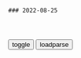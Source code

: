 ```tip
### 2022-08-25
```

<table id="tbc" style="white-space:pre-wrap">
</table>
<button onclick="toggleb()">toggle</button>
<button onclick="loadparse()">loadparse</button>
<br>
<!-- 🌸<br>🍅-　-🍑<hr>🍀 -->
<pre>
<textarea rows="30" cols="100" style="display: none" id="tar">

阿里云盘分享
https://www.aliyundrive.com/s/EhaQuakgfNu
https://www.aliyundrive.com/s/EhaQuakgfNu/folder/61e2db47301e0afbc8484d668dd89716e23f6b44
https://www.aliyundrive.com/s/EhaQuakgfNu/folder/61e2db79a412105615c24a64a00c06746350e221

<font size="1" style="color:#DCDCDC">2022-08-29</font>

10万人口的大同，被多尔衮下令屠城后，只剩下5个人
https://mbd.baidu.com/newspage/data/videolanding?nid=sv_9254922876556149077&sourceFrom=pc_feedlist

曾经的血腥随着时间的流逝已经少了几分刺鼻的味道，但
刀下的冤魂，永远不会随着史书上的涂抹而消失在世间，
刽子手却在荧屏之上被歌功颂德的时候，莫名有几分悲哀。

<font size="1" style="color:#DCDCDC">2022-08-29</font>

男人活了三千年只为恋人复仇！
https://mbd.baidu.com/newspage/data/videolanding?nid=sv_17961366386842493654&sourceFrom=rec

高地人：复仇之旅

<font size="1" style="color:#DCDCDC">2022-08-29</font>

大结局（下）：悟空最后的战斗！
https://mbd.baidu.com/newspage/data/videolanding?nid=sv_14391555792510232132&sourceFrom=pc_feedlist

为了掩盖真相，他们在龙还在培育器成长时，就灌输给他假的记忆。别看龙长得人高马大壮硕无比，但其实他是一个仅30天大小的婴儿。
《午夜之眼》

<font size="1" style="color:#DCDCDC">2022-08-29</font>

你还年轻有理想是对的，等以后你就懂了
https://mbd.baidu.com/newspage/data/videolanding?nid=sv_3817015916857310414&sourceFrom=rec

<font size="1" style="color:#DCDCDC">2022-08-26</font>

未经他人苦,莫劝他人善出自哪里-百度经验
https://jingyan.baidu.com/article/7908e85cb7b81eee491ad242.html

未经他人苦，莫劝他人善。出自庄子《人间世》。

<font size="1" style="color:#DCDCDC">2022-08-26</font>

长大后才知道，天宝是最懂人情世故的，每一句话都是对社会的理解
https://mbd.baidu.com/newspage/data/videolanding?nid=sv_11564742788759807065&sourceFrom=pc_feedlist

交税啊，个人所得税50文钱，擅用关地税50文，娱乐事业税50文，一共是150文。

<font size="1" style="color:#DCDCDC">2022-08-26</font>

章鱼有9个大脑能编辑基因，智商高到无法理解，为何没发展出文明
https://mbd.baidu.com/newspage/data/landingsuper?context=%7B%22nid%22%3A%22news_9276393167456331838%22%7D&n_type=-1&p_from=-1

https://pics4.baidu.com/feed/5882b2b7d0a20cf41f42149bfc03913cadaf99bd.jpeg?token=8cc3d5ae9c0070003e68bf28f76998b0

https://pics5.baidu.com/feed/63d9f2d3572c11df9daaf775fe2db8daf703c206.png?token=4ab5acffc28a757f2c61c9e0b1e0eea0

<font size="1" style="color:#DCDCDC">2022-08-26</font>

自以为是的消遣！“奶头乐”蔓延在校园，大学生深陷其中却不自知
https://mbd.baidu.com/newspage/data/landingsuper?context=%7B%22nid%22%3A%22news_9138286685706272305%22%7D&n_type=-1&p_from=-1

<font size="1" style="color:#DCDCDC">2022-08-26</font>

人们给兔狲检查身体，它却一脸生无可恋样：啥时候能摸完！
https://mbd.baidu.com/newspage/data/videolanding?nid=sv_14131982142368798088&sourceFrom=pc_feedlist

<font size="1" style="color:#DCDCDC">2022-08-26</font>

托卡马克之冠：爱国主义不能搞“猎巫”运动那一套
https://mbd.baidu.com/newspage/data/landingsuper?context=%7B%22nid%22%3A%22news_9338830146413535025%22%7D&n_type=-1&p_from=-1

用“反装忠”来围攻真爱国，大奸似忠这种戏码，中国历史上实在是见得多了。而且此类奸佞之辈平日里的言行举止做派，往往比真正的忠勇之辈还要逼真，因为这种伪装就是他们安身立命的本钱。

<font size="1" style="color:#DCDCDC">2022-08-26</font>

潜伏：太讽刺了，恨了六哥一辈子最后落得和六哥一个样了，尴尬！
https://mbd.baidu.com/newspage/data/videolanding?nid=sv_13580095638218161698&sourceFrom=pc_feedlist

为人敏的利益而死，就比泰山还重。替法西斯卖命，替剥削阶级和压迫人敏的人去死，就轻于鸿毛。

<font size="1" style="color:#DCDCDC">2022-08-26</font>

三国：三国最搞笑一幕，夏东海和李大嘴绑架楚云飞，太逗了！
https://mbd.baidu.com/newspage/data/videolanding?nid=sv_12244081096011888244&sourceFrom=pc_feedlist

<font size="1" style="color:#DCDCDC">2022-08-26</font>

这个已婚美女郎友多
https://mbd.baidu.com/newspage/data/videolanding?nid=sv_11883396179004119189&sourceFrom=rec

深水

<font size="1" style="color:#DCDCDC">2022-08-26</font>

三国：周瑜在军中威望过高，孙权拿上虎符，竟也不能调动军队！
https://mbd.baidu.com/newspage/data/videolanding?nid=sv_17772932217509211816&sourceFrom=rec

<font size="1" style="color:#DCDCDC">2022-08-26</font>

大秦：楚国捉拿难民回去，结果难民纷纷自愿改当秦人！
https://mbd.baidu.com/newspage/data/videolanding?nid=sv_12574668262821612336&sourceFrom=rec

回楚国，我们没有活路。我们整日耕作，却没有饭吃，我们要饿死了。

<font size="1" style="color:#DCDCDC">2022-08-26</font>

大秦：嫪毐篡位，可惜没有嬴政的亲笔手书，兵符也不好使
https://mbd.baidu.com/newspage/data/videolanding?nid=sv_3577229178302492222&sourceFrom=pc_feedlist

<font size="1" style="color:#DCDCDC">2022-08-26</font>

驱除鞑虏，恢复中华！孙中山街头剪辫子，绝不向列强低头！
https://mbd.baidu.com/newspage/data/videolanding?nid=sv_13558993395300902392&sourceFrom=rec

<font size="1" style="color:#DCDCDC">2022-08-26</font>

赵勇、王瑶：会说谎的机器人--科幻--zg作家网
http://www.chinawriter.com.cn/n1/2022/0420/c404084-32403978.html

<font size="1" style="color:#DCDCDC">2022-08-25</font>

会说谎的机器人——科幻电影中人工智能的“作伪”表意_人类
https://www.sohu.com/a/476506335_121119379

<font size="1" style="color:#DCDCDC">2022-08-25</font>

人类历史的正确记忆决不会被任意篡改
https://mbd.baidu.com/newspage/data/landingsuper?context=%7B%22nid%22%3A%22news_9959214451435367880%22%7D&n_type=-1&p_from=-1

<font size="1" style="color:#DCDCDC">2022-08-25</font>

上山救火的老外找到了：我有重庆社保，我该为城市出力！
https://baijiahao.baidu.com/s?id=1742102207458873629&wfr=spider&for=pc

我妻子和女儿都在这里，保卫家园是一件很正常的事。

<font size="1" style="color:#DCDCDC">2022-08-25</font>

【无损三倍素质】人鱼姐妹素质之歌完整版来了 中英双语字幕 银河的人鱼 galactic mermaid Carole & Tuesday 卡罗尔与星期二_哔哩哔哩_bilibili
https://www.bilibili.com/video/BV194411m71u

<font size="1" style="color:#DCDCDC">2022-08-25</font>

高温会让蚊子减少？研究：超过40℃将停止吸血活动
https://view.inews.qq.com/k/20220824A09O9000

<font size="1" style="color:#DCDCDC">2022-08-25</font>

萨达姆上台后，一心想要统一阿拉伯国家，秘密制造核武器
https://mbd.baidu.com/newspage/data/videolanding?nid=sv_18231670150538577690&sourceFrom=rec

<font size="1" style="color:#DCDCDC">2022-08-25</font>

赫鲁晓夫访美，为了震慑美国，赫鲁晓夫冒生命危险乘坐图-114飞机
https://mbd.baidu.com/newspage/data/videolanding?nid=sv_8794528848993680906&sourceFrom=pc_feedlist

<font size="1" style="color:#DCDCDC">2022-08-25</font>

谷歌逆天夜视拍照突然火了！完美降噪还能合成3D视角｜CVPR 2022
https://mbd.baidu.com/newspage/data/landingsuper?context=%7B%22nid%22%3A%22news_8984116193342403849%22%7D&n_type=-1&p_from=-1

https://pic.rmb.bdstatic.com/bjh/down/faebeb91535c4ec0a5bfa3a952984de7.gif
https://pic.rmb.bdstatic.com/bjh/down/216f089e29dcf3e36dd0a0e953074c82.gif
https://pic.rmb.bdstatic.com/bjh/down/0b427bbf385199f28ca526716d562345.gif
https://pic.rmb.bdstatic.com/bjh/down/9c30fa7fb7c8c9a32d3b379c420d7e0c.gif

<font size="1" style="color:#DCDCDC">2022-08-25</font>

法国总统马克龙：好日子快过完了，但捍卫自由需要有牺牲
https://mbd.baidu.com/newspage/data/landingsuper?context=%7B%22nid%22%3A%22news_9597688284899870729%22%7D&n_type=-1&p_from=-1

他在会上“郑重地”发出预警，即世界正面临资源丰富和“某种无忧无虑”（a certain carefreeness）的终结。

<font size="1" style="color:#DCDCDC">2022-08-25</font>

</textarea>
</pre>
<!-- 🍀<br>🍑-　-🍅<hr>🌸 -->

```note
```

<script src="https://code.jquery.com/jquery-1.11.3.min.js" type="text/javascript"></script>

<script src="https://cdnjs.cloudflare.com/ajax/libs/fancybox/3.5.7/jquery.fancybox.min.js"></script>
<link rel="stylesheet" type="text/css" href="https://cdnjs.cloudflare.com/ajax/libs/fancybox/3.5.7/jquery.fancybox.min.css">

<script type="text/javascript">

var __urlRegex = /(\b(https?|ftp|file):\/\/[-A-Z0-9+&@#\/%?=~_|!:,.;]*[-A-Z0-9+&@#\/%=~_|])/ig;
var __imgRegex = /\.(?:jpe?g|gif|png|webp)$/i;

loadparse();

function parseURL($string){

    var exp = __urlRegex;
    return $string.replace(exp,function(match){
            __imgRegex.lastIndex=0;
            if(__imgRegex.test(match)){
                return '<a data-fancybox="gallery" href="' + match.replace("/p=700", "")
                 + '"><img src="' + match.replace("/p=700", "/p=160x200")+'" width="64"></a>';
            }
            else{
                return '<a href="' + match + '" target="_blank">' + match + '</a>';
            }
        }
    );
}

function loadparse() {
  tbc.innerHTML = parseURL(tar.value);
}

function toggleb() {
  var x = document.getElementById("tar");
  if (x.style.display === "none") {
    x.style.display = "";
  } else {
    x.style.display = "none";
  }
}

</script>
